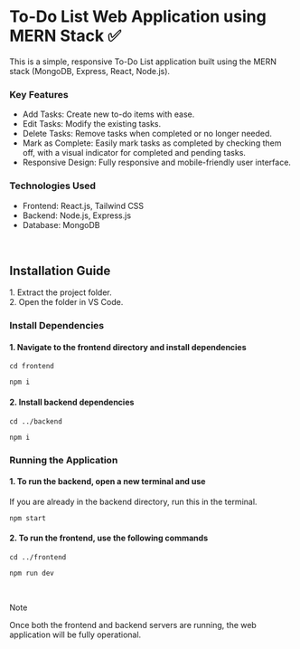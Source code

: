 # To-Do List Web Application using MERN Stack ✅

This is a simple, responsive To-Do List application built using the MERN stack (MongoDB, Express, React, Node.js).

<h3>Key Features</h3>

- Add Tasks: Create new to-do items with ease.
- Edit Tasks: Modify the existing tasks.
- Delete Tasks: Remove tasks when completed or no longer needed.
- Mark as Complete: Easily mark tasks as completed by checking them off, with a visual indicator for completed and pending tasks.
- Responsive Design: Fully responsive and mobile-friendly user interface.

<h3>Technologies Used</h3>

- Frontend: React.js, Tailwind CSS
- Backend: Node.js, Express.js
- Database: MongoDB

<br>

<h2>Installation Guide</h2>
1. Extract the project folder. <br>
2. Open the folder in VS Code. 

<h3>Install Dependencies</h3>

<h4>1. Navigate to the frontend directory and install dependencies</h4>

```
cd frontend
```
```
npm i
```

<h4>2. Install backend dependencies</h4>

```
cd ../backend
```
```
npm i
```

<h3>Running the Application</h3>

<h4>1. To run the backend, open a new terminal and use</h4>
<p>If you are already in the backend directory, run this in the terminal.</p>

```
npm start
```

<h4>2. To run the frontend, use the following commands</h4>

```
cd ../frontend
```
```
npm run dev
```

<br>

> [!NOTE]
> Once both the frontend and backend servers are running, the web application will be fully operational.
